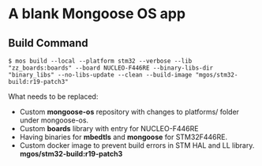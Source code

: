 # A blank Mongoose OS app

## Build Command

```
$ mos build --local --platform stm32 --verbose --lib "zz_boards:boards" --board NUCLEO-F446RE --binary-libs-dir "binary_libs" --no-libs-update --clean --build-image "mgos/stm32-build:r19-patch3"
```

What needs to be replaced:
  - Custom **mongoose-os** repository with changes to platforms/ folder under mongoose-os.
  - Custom **boards** library with entry for NUCLEO-F446RE
  - Having binaries for **mbedtls** and **mongoose** for STM32F446RE.
  - Custom docker image to prevent build errors in STM HAL and LL library. **mgos/stm32-build:r19-patch3**

